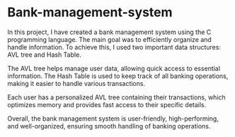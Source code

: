 # Bank-management-system
In this project, I have created a bank management system using the C programming language. The main goal was to efficiently organize and handle information. To achieve this, I used two important data structures: AVL tree and Hash Table.

The AVL tree helps manage user data, allowing quick access to essential information. The Hash Table is used to keep track of all banking operations, making it easier to handle various transactions.

Each user has a personalized AVL tree containing their transactions, which optimizes memory and provides fast access to their specific details.

Overall, the bank management system is user-friendly, high-performing, and well-organized, ensuring smooth handling of banking operations.
